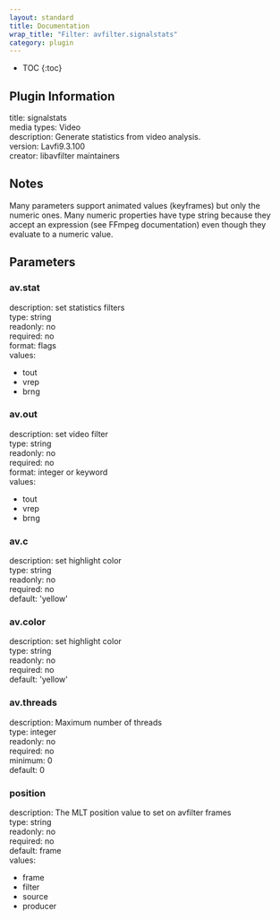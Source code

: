 ```yaml
---
layout: standard
title: Documentation
wrap_title: "Filter: avfilter.signalstats"
category: plugin
---
```

* TOC
{:toc}

## Plugin Information

title: signalstats  
media types:
Video  
description: Generate statistics from video analysis.  
version: Lavfi9.3.100  
creator: libavfilter maintainers  

## Notes

Many parameters support animated values (keyframes) but only the numeric ones. Many numeric properties have type string because they accept an expression (see FFmpeg documentation) even though they evaluate to a numeric value.

## Parameters

### av.stat

  
description:
set statistics filters  
type: string  
readonly: no  
required: no  
format: flags  
values:  

* tout
* vrep
* brng

### av.out

  
description:
set video filter  
type: string  
readonly: no  
required: no  
format: integer or keyword  
values:  

* tout
* vrep
* brng

### av.c

  
description:
set highlight color  
type: string  
readonly: no  
required: no  
default: 'yellow'  

### av.color

  
description:
set highlight color  
type: string  
readonly: no  
required: no  
default: 'yellow'  

### av.threads

  
description:
Maximum number of threads  
type: integer  
readonly: no  
required: no  
minimum: 0  
default: 0  

### position

  
description:
The MLT position value to set on avfilter frames  
type: string  
readonly: no  
required: no  
default: frame  
values:  

* frame
* filter
* source
* producer

